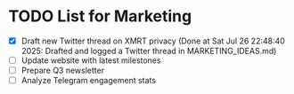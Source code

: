 # TODO List for Marketing

- [x] Draft new Twitter thread on XMRT privacy  (Done at Sat Jul 26 22:48:40 2025: Drafted and logged a Twitter thread in MARKETING_IDEAS.md)
- [ ] Update website with latest milestones
- [ ] Prepare Q3 newsletter
- [ ] Analyze Telegram engagement stats